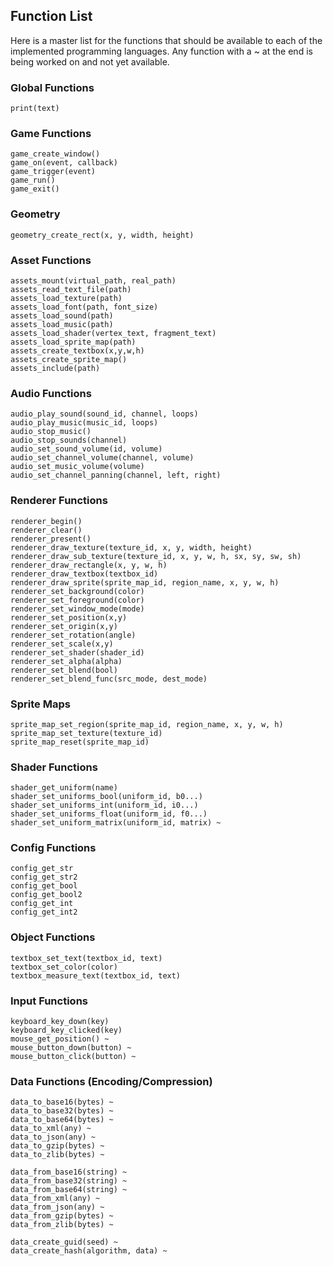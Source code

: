 ## Function List

Here is a master list for the functions that should be available to each
of the implemented programming languages. 
Any function with a ~ at the end is being worked on and not yet available.


### Global Functions
```
print(text)
```

### Game Functions
```
game_create_window()
game_on(event, callback)
game_trigger(event)
game_run()
game_exit()
```

### Geometry
```
geometry_create_rect(x, y, width, height)
```

### Asset Functions
```
assets_mount(virtual_path, real_path)
assets_read_text_file(path)
assets_load_texture(path)
assets_load_font(path, font_size)
assets_load_sound(path)
assets_load_music(path)
assets_load_shader(vertex_text, fragment_text)
assets_load_sprite_map(path)
assets_create_textbox(x,y,w,h)
assets_create_sprite_map()
assets_include(path)
```

### Audio Functions
```
audio_play_sound(sound_id, channel, loops)
audio_play_music(music_id, loops)
audio_stop_music()
audio_stop_sounds(channel) 
audio_set_sound_volume(id, volume)
audio_set_channel_volume(channel, volume)
audio_set_music_volume(volume)
audio_set_channel_panning(channel, left, right)
```

### Renderer Functions
```
renderer_begin()
renderer_clear()
renderer_present()
renderer_draw_texture(texture_id, x, y, width, height)
renderer_draw_sub_texture(texture_id, x, y, w, h, sx, sy, sw, sh)
renderer_draw_rectangle(x, y, w, h)
renderer_draw_textbox(textbox_id)
renderer_draw_sprite(sprite_map_id, region_name, x, y, w, h)
renderer_set_background(color)
renderer_set_foreground(color)
renderer_set_window_mode(mode)
renderer_set_position(x,y)
renderer_set_origin(x,y)
renderer_set_rotation(angle)
renderer_set_scale(x,y)
renderer_set_shader(shader_id)
renderer_set_alpha(alpha)
renderer_set_blend(bool)
renderer_set_blend_func(src_mode, dest_mode)
```

### Sprite Maps
```
sprite_map_set_region(sprite_map_id, region_name, x, y, w, h)
sprite_map_set_texture(texture_id)
sprite_map_reset(sprite_map_id)
```

### Shader Functions
```
shader_get_uniform(name)
shader_set_uniforms_bool(uniform_id, b0...)
shader_set_uniforms_int(uniform_id, i0...)
shader_set_uniforms_float(uniform_id, f0...)
shader_set_uniform_matrix(uniform_id, matrix) ~
```

### Config Functions
```
config_get_str
config_get_str2
config_get_bool
config_get_bool2
config_get_int
config_get_int2
```

### Object Functions
```
textbox_set_text(textbox_id, text)
textbox_set_color(color)
textbox_measure_text(textbox_id, text)
```

### Input Functions
```
keyboard_key_down(key)
keyboard_key_clicked(key)
mouse_get_position() ~
mouse_button_down(button) ~
mouse_button_click(button) ~
```

### Data Functions (Encoding/Compression)
```
data_to_base16(bytes) ~
data_to_base32(bytes) ~
data_to_base64(bytes) ~
data_to_xml(any) ~
data_to_json(any) ~
data_to_gzip(bytes) ~
data_to_zlib(bytes) ~

data_from_base16(string) ~
data_from_base32(string) ~
data_from_base64(string) ~
data_from_xml(any) ~
data_from_json(any) ~
data_from_gzip(bytes) ~
data_from_zlib(bytes) ~

data_create_guid(seed) ~
data_create_hash(algorithm, data) ~
```